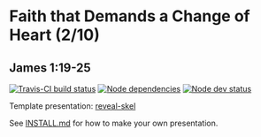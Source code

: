 # Faith that Demands a Change of Heart (2/10)
## James 1:19-25

[![Travis-CI build status](https://travis-ci.org/sermons/faith-change.svg)](https://travis-ci.org/sermons/faith-change)
[![Node dependencies](https://david-dm.org/sermons/faith-change.svg)](https://david-dm.org/sermons/faith-change)
[![Node dev status](https://david-dm.org/sermons/faith-change/dev-status.svg)](https://david-dm.org/sermons/faith-change?type=dev)

Template presentation: [reveal-skel](https://github.com/sermons/reveal-skel)

See [INSTALL.md](INSTALL.md)
for how to make your own presentation.
